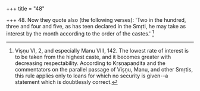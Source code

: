 +++
title = "48"

+++
48. Now they quote also (the following verses): 'Two in the hundred, three and four and five, as has teen declared in the Smṛti, he may take as interest by the month according to the order of the castes.' [^26] 


[^26]:  Viṣṇu VI, 2, and especially Manu VIII, 142. The lowest rate of interest is to be taken from the highest caste, and it becomes greater with decreasing respectability. According to Kṛṣṇapaṇḍita and the commentators on the parallel passage of Viṣṇu, Manu, and other Smṛtis, this rule applies only to loans for which no security is given--a statement which is doubtlessly correct.
